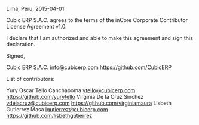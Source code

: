 Lima, Peru, 2015-04-01

Cubic ERP S.A.C. agrees to the terms of the inCore Corporate Contributor License Agreement v1.0.

I declare that I am authorized and able to make this agreement and sign this declaration.

Signed,

Cubic ERP S.A.C. info@cubicerp.com https://github.com/CubicERP

List of contributors:

Yury Oscar Tello Canchapoma ytello@cubicerp.com https://github.com/yurytello
Virginia De la Cruz Sinchez vdelacruz@cubicerp.com https://github.com/virginiamaura
Lisbeth Gutierrez Masa lgutierrez@cubicerp.com https://github.com/lisbethgutierrez
